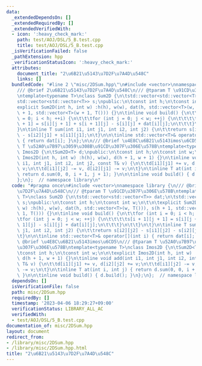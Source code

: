 ```yaml
---
data:
  _extendedDependsOn: []
  _extendedRequiredBy: []
  _extendedVerifiedWith:
  - icon: ':heavy_check_mark:'
    path: test/AOJ/DSL/5_B.test.cpp
    title: test/AOJ/DSL/5_B.test.cpp
  _isVerificationFailed: false
  _pathExtension: hpp
  _verificationStatusIcon: ':heavy_check_mark:'
  attributes:
    document_title: "2\u6B21\u5143\u7D2F\u7A4D\u548C"
    links: []
  bundledCode: "#line 2 \"misc/2DSum.hpp\"\n#include <vector>\nnamespace library {\n\
    /// @brief 2\u6B21\u5143\u7D2F\u7A4D\u548C\n/// @tparam T \u91CD\u307F\u306E\u578B\
    \ntemplate<typename T>\nclass Sum2D {\n\tstd::vector<std::vector<T>> dat;\n\t\
    std::vector<std::vector<T>> s;\npublic:\n\tconst int h;\n\tconst int w;\n\t\n\t\
    explicit Sum2D(int h, int w) :h(h), w(w), dat(h, std::vector<T>(w, T())), s(h\
    \ + 1, std::vector<T>(w + 1, T())) {}\n\tinline void build() {\n\t\tfor (int i\
    \ = 0; i < h; ++i) {\n\t\t\tfor (int j = 0; j < w; ++j) {\n\t\t\t\ts[i + 1][j\
    \ + 1] = s[i][j + 1] + s[i + 1][j] - s[i][j] + dat[i][j];\n\t\t\t}\n\t\t}\n\t\
    }\n\tinline T sum(int i1, int j1, int i2, int j2) {\n\t\treturn s[i2][j2] - s[i1][j2]\
    \ - s[i2][j1] + s[i1][j1];\n\t}\n\n\tinline std::vector<T>& operator[](int i)\
    \ { return dat[i]; }\n};\n\n/// @brief \u4E8C\u6B21\u5143imos\u6CD5\n/// @tparam\
    \ T \u52A0\u7B97\u3059\u308B\u91CD\u307F\u306E\u578B\ntemplate<typename T>\nclass\
    \ Imos2D {\n\tSum2D<T> d;\npublic:\n\tconst int h;\n\tconst int w;\n\n\texplicit\
    \ Imos2D(int h, int w) :h(h), w(w), d(h + 1, w + 1) {}\n\tinline void add(int\
    \ i1, int j1, int i2, int j2, const T& v) {\n\t\td[i1][j1] += v, d[i2][j2] +=\
    \ v;\n\t\td[i1][j2] -= v, d[i2][j1] -= v;\n\t}\n\tinline T at(int i, int j) {\
    \ return d.sum(0, 0, i + 1, j + 1); }\n\n\tinline void build() { d.build(); }\n\
    };\n};  // namespace library\n"
  code: "#pragma once\n#include <vector>\nnamespace library {\n/// @brief 2\u6B21\u5143\
    \u7D2F\u7A4D\u548C\n/// @tparam T \u91CD\u307F\u306E\u578B\ntemplate<typename\
    \ T>\nclass Sum2D {\n\tstd::vector<std::vector<T>> dat;\n\tstd::vector<std::vector<T>>\
    \ s;\npublic:\n\tconst int h;\n\tconst int w;\n\t\n\texplicit Sum2D(int h, int\
    \ w) :h(h), w(w), dat(h, std::vector<T>(w, T())), s(h + 1, std::vector<T>(w +\
    \ 1, T())) {}\n\tinline void build() {\n\t\tfor (int i = 0; i < h; ++i) {\n\t\t\
    \tfor (int j = 0; j < w; ++j) {\n\t\t\t\ts[i + 1][j + 1] = s[i][j + 1] + s[i +\
    \ 1][j] - s[i][j] + dat[i][j];\n\t\t\t}\n\t\t}\n\t}\n\tinline T sum(int i1, int\
    \ j1, int i2, int j2) {\n\t\treturn s[i2][j2] - s[i1][j2] - s[i2][j1] + s[i1][j1];\n\
    \t}\n\n\tinline std::vector<T>& operator[](int i) { return dat[i]; }\n};\n\n///\
    \ @brief \u4E8C\u6B21\u5143imos\u6CD5\n/// @tparam T \u52A0\u7B97\u3059\u308B\u91CD\
    \u307F\u306E\u578B\ntemplate<typename T>\nclass Imos2D {\n\tSum2D<T> d;\npublic:\n\
    \tconst int h;\n\tconst int w;\n\n\texplicit Imos2D(int h, int w) :h(h), w(w),\
    \ d(h + 1, w + 1) {}\n\tinline void add(int i1, int j1, int i2, int j2, const\
    \ T& v) {\n\t\td[i1][j1] += v, d[i2][j2] += v;\n\t\td[i1][j2] -= v, d[i2][j1]\
    \ -= v;\n\t}\n\tinline T at(int i, int j) { return d.sum(0, 0, i + 1, j + 1);\
    \ }\n\n\tinline void build() { d.build(); }\n};\n};  // namespace library"
  dependsOn: []
  isVerificationFile: false
  path: misc/2DSum.hpp
  requiredBy: []
  timestamp: '2023-04-06 18:29:27+09:00'
  verificationStatus: LIBRARY_ALL_AC
  verifiedWith:
  - test/AOJ/DSL/5_B.test.cpp
documentation_of: misc/2DSum.hpp
layout: document
redirect_from:
- /library/misc/2DSum.hpp
- /library/misc/2DSum.hpp.html
title: "2\u6B21\u5143\u7D2F\u7A4D\u548C"
---
```

